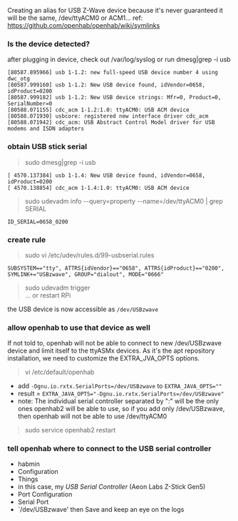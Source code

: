 Creating an alias for USB Z-Wave device because it's never guaranteed it will be the same, /dev/ttyACM0 or ACM1...
ref: https://github.com/openhab/openhab/wiki/symlinks

### Is the device detected?

after plugging in device, check out /var/log/syslog or run dmesg|grep -i usb

```
[80587.895966] usb 1-1.2: new full-speed USB device number 4 using dwc_otg
[80587.999160] usb 1-1.2: New USB device found, idVendor=0658, idProduct=0200
[80587.999182] usb 1-1.2: New USB device strings: Mfr=0, Product=0, SerialNumber=0
[80588.071155] cdc_acm 1-1.2:1.0: ttyACM0: USB ACM device
[80588.071930] usbcore: registered new interface driver cdc_acm
[80588.071942] cdc_acm: USB Abstract Control Model driver for USB modems and ISDN adapters
```

### obtain USB stick serial

> sudo dmesg|grep -i usb

```
[ 4570.137384] usb 1-1.4: New USB device found, idVendor=0658, idProduct=0200
[ 4570.138854] cdc_acm 1-1.4:1.0: ttyACM0: USB ACM device
```

> sudo udevadm info --query=property --name=/dev/ttyACM0 | grep SERIAL

`ID_SERIAL=0658_0200`

### create rule

> sudo vi  /etc/udev/rules.d/99-usbserial.rules

`SUBSYSTEM=="tty", ATTRS{idVendor}=="0658", ATTRS{idProduct}=="0200", SYMLINK+="USBzwave", GROUP="dialout", MODE="0666"`

> sudo udevadm trigger  
... or restart RPi

the USB device is now accessible as `/dev/USBzwave`

### allow openhab to use that device as well

If not told to, openhab will not be able to connect to new /dev/USBzwave device and limit itself to the ttyASMx devices.
As it's the apt repository installation, we need to customize the EXTRA_JVA_OPTS options.
> vi /etc/default/openhab  
* add `-Dgnu.io.rxtx.SerialPorts=/dev/USBzwave` to `EXTRA_JAVA_OPTS=""`  
* result = `EXTRA_JAVA_OPTS="-Dgnu.io.rxtx.SerialPorts=/dev/USBzwave"`  
* note: The individual serial controller separated by ":" will be the only ones openhab2 will be able to use, so if you add only /dev/USBzwave, then openhab will not be able to use /dev/ttyACM0
> sudo service openhab2 restart

### tell openhab where to connect to the USB serial controller

* habmin
* Configuration
* Things
* in this case, my *USB Serial Controller* (Aeon Labs Z-Stick Gen5)
* Port Configuration
* Serial Port
* `/dev/USBzwave' then Save and keep an eye on the logs
